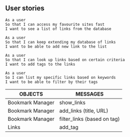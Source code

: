 ## User stories

```
As a user
So that I can access my favourite sites fast
I want to see a list of links from the database
```
```
As a user
So that I can keep extending my database of links
I want to be able to add new link to the list
```
```
As a user
So that I can look up links based on certain criteria
I want to add tags to the links
```
```
As a user
So I can list my specific links based on keywords
I want to be able to filter by their tags
```

|OBJECTS | MESSAGES |
|---------------|-----------------|
|Bookmark Manager|show_links|
|Bookmark Manager|add_links (title, URL)|
|Bookmark Manager|filter_links (based on tag)|
|Links|add_tag|
